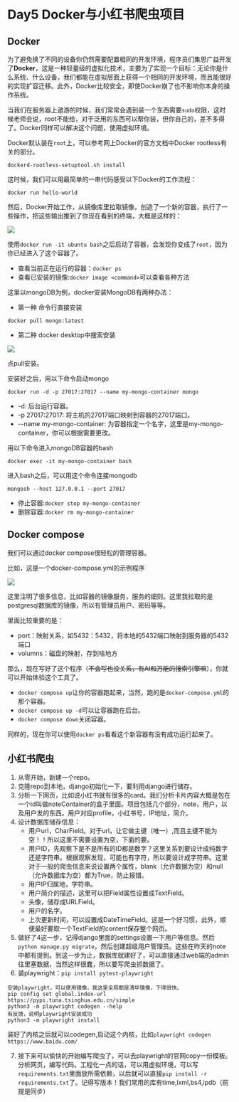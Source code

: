 # Day5 Docker与小红书爬虫项目

## Docker

为了避免换了不同的设备你仍然需要配置相同的开发环境，程序员们集思广益开发了**Docker**，这是一种轻量级的虚拟化技术，主要为了实现一个目标：无论你是什么系统、什么设备，我们都能在虚拟层面上获得一个相同的开发环境，而且能很好的实现扩容迁移。此外，Docker比较安全，即使Docker崩了也不影响你本身的操作系统。

当我们在服务器上遨游的时候，我们常常会遇到装一个东西需要`sudo`权限，这时候老师会说，root不能给，对于泛用的东西可以帮你装，但你自己的，差不多得了。Docker同样可以解决这个问题，使用虚拟环境。

Docker默认装在`root`上，可以参考网上Docker的官方文档中Docker rootless有关的部分。

```
dockerd-rootless-setuptool.sh install
```

这时候，我们可以用最简单的一串代码感受以下Docker的工作流程：

```
docker run hello-world
```
然后，Docker开始工作，从镜像库里拉取镜像，创造了一个新的容器，执行了一些操作，把这些输出推到了你现在看到的终端，大概是这样的：

![](https://files.mdnice.com/user/58281/2d5c6c50-6a6e-4e8d-94a3-3880a36c62b4.png)

使用`docker run -it ubuntu bash`之后启动了容器，会发现你变成了`root`，因为你已经进入了这个容器了。

- 查看当前正在运行的容器：`docker ps`
- 查看已安装的镜像:`docker image <command>`可以查看各种方法

这里以mongoDB为例，docker安装MongoDB有两种办法：
- 第一种 命令行直接安装

```
docker pull mongo:latest
```

- 第二种 docker desktop中搜索安装

 ![](https://files.mdnice.com/user/58281/d211480f-7e9d-4b65-a8b8-6d4b9bb9f135.png)
 
 点pull安装。
 
安装好之后，用以下命令启动mongo

```
docker run -d -p 27017:27017 --name my-mongo-container mongo
```

-  -d: 后台运行容器。
-  -p 27017:27017: 将主机的27017端口映射到容器的27017端口。
-  --name my-mongo-container: 为容器指定一个名字，这里是my-mongo-container，你可以根据需要更改。

用以下命令进入mongoDB容器的bash

```
docker exec -it my-mongo-container bash
```

进入bash之后，可以用这个命令连接mongodb

```
mongosh --host 127.0.0.1 --port 27017
```

- 停止容器:`docker stop my-mongo-container`
- 删除容器:`docker rm my-mongo-container`

## Docker compose

我们可以通过docker compose很轻松的管理容器。

比如，这是一个docker-compose.yml的示例程序

![](https://files.mdnice.com/user/58281/3c6a86aa-a990-4c10-88c2-9c0b1cca1e80.png)

这里注明了很多信息，比如容器的镜像服务，服务的细则。这里我拉取的是postgresql数据库的镜像，所以有管理员用户、密码等等。

里面比较重要的是：

- port：映射关系，如5432：5432，将本地的5432端口映射到服务器的5432端口
- volumns：磁盘的映射，存到啥地方

那么，现在写好了这个程序（~~不会写也没关系，有AI和万能的搜索引擎嘛~~），你就可以开始体验这个工具了。

- `docker compose up`让你的容器跑起来，当然，跑的是`docker-compose.yml`的那个容器。
- `docker compose up -d`可以让容器跑在后台。
- `docker compose down`关闭容器。

同样的，现在你可以使用`docker ps`看看这个新容器有没有成功运行起来了。

## 小红书爬虫

1. 从零开始，新建一个repo。
2. 克隆repo到本地，django初始化一下，要利用django进行储存。
3. 分析一下网页，比如说小红书就有很多的card。我们分析卡片内容大概是包在一个id叫做noteContainer的盒子里面。项目包括几个部分，note，用户，以及用户发的东西。用户对应profile，小红书号，IP地址，简介。
4. 设计数据库储存信息：
    - 用户url，CharField。对于url，让它做主键（唯一）,而且主键不能为空！！所以这里不需要设置为空，下面的要。
    - 用户ID，先观察下是不是所有的ID都是数字？这里关系到要设计成纯数字还是字符串。根据观察发现，可能也有字符，所以要设计成字符串。这里对于一般的爬虫信息来说设置两个属性，blank（允许数据为空）和null（允许数据库为空）都为True，防止报错。
    - 用户IP归属地，字符串。
    - 用户简介的描述，这里可以把Field属性设置成TextField。
    - 头像，储存成URLField。
    - 用户的名字。
    - 上次更新时间，可以设置成DateTimeField。这是一个好习惯，此外，顺便最好要取一个TextField的content保存整个网页。
5. 做好了4这一步，记得django里面的settings设置一下用户等信息。然后`python manage.py migrate`，然后创建超级用户管理员。这些在昨天的note中都有提到。到这一步为止，数据库就建好了，可以直接通过web端的admin往里塞数据，当然这样很蠢，所以要写爬虫抓数据了。
6. 装playwright：`pip install pytest-playwright`
```
安装playwright，可以使用镜像，我这里全局都是清华镜像，下得很快。
pip config set global.index-url https://pypi.tuna.tsinghua.edu.cn/simple
python3 -m playwright codegen --help
有反馈，说明playwright安装成功
python3 -m playwright install
```
装好了内核之后就可以codegen,启动这个内核，比如`playwright codegen https://www.baidu.com/`

7. 接下来可以愉快的开始编写爬虫了，可以去playwright的官网copy一份模板。分析网页，编写代码。工程化一点的话，可以用虚拟环境，可以写`requirements.txt`里面放所需依赖，以后就可以直接`pip install -r requirements.txt`了。记得写版本！我们常用的库有time,lxml,bs4,ipdb（前提是同步）
